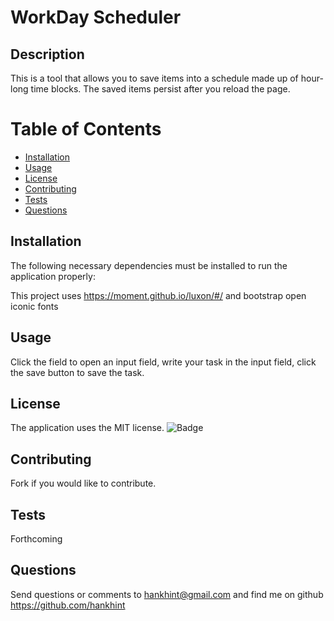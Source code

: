 
# WorkDay Scheduler

## Description
This is a tool that allows you to save items into a schedule made up of hour-long time blocks.  The saved items persist after you reload the page.

# Table of Contents 
* [Installation](#installation)
* [Usage](#usage)
* [License](#license)
* [Contributing](#contributing)
* [Tests](#tests)
* [Questions](#questions)

## Installation
The following necessary dependencies must be installed to run the application properly:

This project uses https://moment.github.io/luxon/#/ and bootstrap open iconic fonts

## Usage
Click the field to open an input field, write your task in the input field, click the save button to save the task.


## License
The application uses the MIT license.
![Badge](https://img.shields.io/badge/License-MIT-blue.svg)
  

## Contributing
Fork if you would like to contribute.

## Tests
Forthcoming

## Questions
Send questions or comments to hankhint@gmail.com and find me on github https://github.com/hankhint
